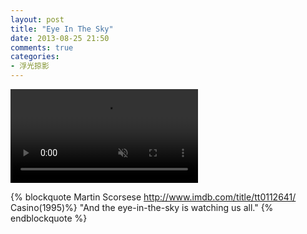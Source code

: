 ```yaml
---
layout: post
title: "Eye In The Sky"
date: 2013-08-25 21:50
comments: true
categories:
- 浮光掠影
---
```


<video autoplay loop muted playsinline>
    <source src="{{ site.static_base }}/downloads/video/movie_clips/eye_in_the_sky.mp4" type="video/mp4">
    <p>Your browser doesn't support this embedded video.</p>
</video>

{% blockquote Martin Scorsese http://www.imdb.com/title/tt0112641/ Casino(1995)%}
"And the eye-in-the-sky is watching us all."
{% endblockquote %}